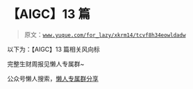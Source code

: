# 【AIGC】13 篇

> 原文：[`www.yuque.com/for_lazy/xkrm14/tcvf8h34eowldadw`](https://www.yuque.com/for_lazy/xkrm14/tcvf8h34eowldadw)

以下为：【AIGC】13 篇相关风向标

完整生财周报见懒人专属群~

公众号懒人搜索，[懒人专属群分享](https://lazybook.fun/#/blog/group)